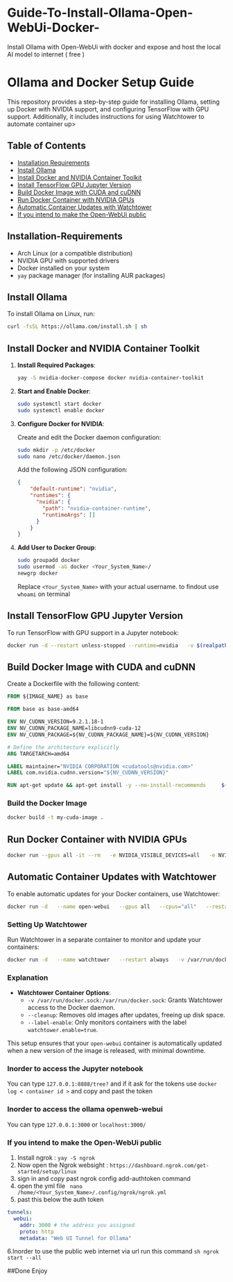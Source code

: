 # Guide-To-Install-Ollama-Open-WebUi-Docker-

Install Ollama with Open-WebUi with docker and expose and host the local AI model to internet ( free ) 

# Ollama and Docker Setup Guide

This repository provides a step-by-step guide for installing Ollama, setting up Docker with NVIDIA support, and configuring TensorFlow with GPU support. Additionally, it includes instructions for using Watchtower to automate container up>

## Table of Contents

- [Installation Requirements](#installation-requirements)
- [Install Ollama](#install-ollama)
- [Install Docker and NVIDIA Container Toolkit](#install-docker-and-nvidia-container-toolkit)
- [Install TensorFlow GPU Jupyter Version](#install-tensorflow-gpu-jupyter-version)
- [Build Docker Image with CUDA and cuDNN](#build-docker-image-with-cuda-and-cudnn)
- [Run Docker Container with NVIDIA GPUs](#run-docker-container-with-nvidia-gpus)
- [Automatic Container Updates with Watchtower](#automatic-container-updates-with-watchtower)
- [If you intend to make the Open-WebUi public](Generating-a-public-link-to-access-ollama-via-internet)
## Installation-Requirements

- Arch Linux (or a compatible distribution)
- NVIDIA GPU with supported drivers
- Docker installed on your system
- `yay` package manager (for installing AUR packages)

## Install Ollama

To install Ollama on Linux, run:

```sh
curl -fsSL https://ollama.com/install.sh | sh
```

## Install Docker and NVIDIA Container Toolkit

1. **Install Required Packages**:

   ```sh
   yay -S nvidia-docker-compose docker nvidia-container-toolkit
   ```

2. **Start and Enable Docker**:

   ```sh
   sudo systemctl start docker
   sudo systemctl enable docker
   ```

3. **Configure Docker for NVIDIA**:

   Create and edit the Docker daemon configuration:

   ```sh
   sudo mkdir -p /etc/docker
   sudo nano /etc/docker/daemon.json
   ```

   Add the following JSON configuration:

   ```json
   {
       "default-runtime": "nvidia",
       "runtimes": {
         "nvidia": {
           "path": "nvidia-container-runtime",
           "runtimeArgs": []
         }
       }
   }
   ```

4. **Add User to Docker Group**:

   ```sh
   sudo groupadd docker
   sudo usermod -aG docker <Your_System_Name>/
   newgrp docker
   ```

   Replace `<Your_System_Name>` with your actual username. to findout use `whoami` on terminal

## Install TensorFlow GPU Jupyter Version

To run TensorFlow with GPU support in a Jupyter notebook:

```sh
docker run -d --restart unless-stopped --runtime=nvidia   -v $(realpath ~/notebooks):/tf/notebooks -p 8888:8888   tensorflow/tensorflow:nightly-gpu-jupyter
```

## Build Docker Image with CUDA and cuDNN

Create a Dockerfile with the following content:

```dockerfile
FROM ${IMAGE_NAME} as base

FROM base as base-amd64

ENV NV_CUDNN_VERSION=9.2.1.18-1
ENV NV_CUDNN_PACKAGE_NAME=libcudnn9-cuda-12
ENV NV_CUDNN_PACKAGE=${NV_CUDNN_PACKAGE_NAME}=${NV_CUDNN_VERSION}

# Define the architecture explicitly
ARG TARGETARCH=amd64

LABEL maintainer="NVIDIA CORPORATION <cudatools@nvidia.com>"
LABEL com.nvidia.cudnn.version="${NV_CUDNN_VERSION}"

RUN apt-get update && apt-get install -y --no-install-recommends     ${NV_CUDNN_PACKAGE}     && apt-mark hold ${NV_CUDNN_PACKAGE_NAME}     && rm -rf /var/lib/apt/lists/*
```

### Build the Docker Image

```sh
docker build -t my-cuda-image .
```

## Run Docker Container with NVIDIA GPUs

```sh
docker run --gpus all -it --rm   -e NVIDIA_VISIBLE_DEVICES=all   -e NVIDIA_DRIVER_CAPABILITIES=compute,utility   -e TF_FORCE_GPU_ALLOW_GROWTH=true   my-cuda-image
```

## Automatic Container Updates with Watchtower

To enable automatic updates for your Docker containers, use Watchtower:

```sh
docker run -d   --name open-webui   --gpus all   --cpus="all"   --restart always   --ulimit memlock=-1:-1   --ulimit stack=67108864:67108864   --shm-size=1g   --memory-swap=-1   -v ollama:/root/.ollama   -v open-webui:/app/backend/data   -p 3000:8080   --label=com.centurylinklabs.watchtower.enable=true   ghcr.io/open-webui/open-webui:ollama
```

### Setting Up Watchtower

Run Watchtower in a separate container to monitor and update your containers:

```sh
docker run -d   --name watchtower   --restart always   -v /var/run/docker.sock:/var/run/docker.sock   containrrr/watchtower   --cleanup   --label-enable
```

### Explanation

- **Watchtower Container Options**:
  - `-v /var/run/docker.sock:/var/run/docker.sock`: Grants Watchtower access to the Docker daemon.
  - `--cleanup`: Removes old images after updates, freeing up disk space.
  - `--label-enable`: Only monitors containers with the label `watchtower.enable=true`.

This setup ensures that your `open-webui` container is automatically updated when a new version of the image is released, with minimal downtime.

### Inorder to access the Jupyter notebook 
You can type  `127.0.0.1:8888/tree?` and if it ask for the tokens use ` docker log < container id > ` and copy and past the token 

### Inorder to access the ollama openweb-webui
You can type `127.0.0.1:3000` or `localhost:3000/`


### If you intend to make the Open-WebUi public

1. Install ngrok : `yay -S ngrok`
2. Now open the Ngrok websight : `https://dashboard.ngrok.com/get-started/setup/linux`
3. sign in and copy past ngrok config add-authtoken  command
4. open the yml file  `` nano /home/<Your_System_Name>/.config/ngrok/ngrok.yml``
5. past this below the auth token  
```yml
tunnels:
  webui:
    addr: 3000 # the address you assigned
    proto: http
    metadata: "Web UI Tunnel for Ollama"
```
6.Inorder to use the public web internet via url run this command
``sh
ngrok start --all 
`` 

##Done Enjoy 
